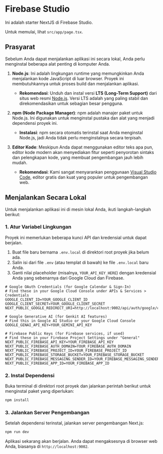 # Firebase Studio

Ini adalah starter NextJS di Firebase Studio.

Untuk memulai, lihat `src/app/page.tsx`.

## Prasyarat

Sebelum Anda dapat menjalankan aplikasi ini secara lokal, Anda perlu menginstal beberapa alat penting di komputer Anda.

1.  **Node.js**: Ini adalah lingkungan runtime yang memungkinkan Anda menjalankan kode JavaScript di luar browser. Proyek ini membutuhkannya untuk proses build dan menjalankan aplikasi.
    *   **Rekomendasi**: Unduh dan instal versi **LTS (Long-Term Support)** dari situs web resmi [Node.js](https://nodejs.org/). Versi LTS adalah yang paling stabil dan direkomendasikan untuk sebagian besar pengguna.

2.  **npm (Node Package Manager)**: npm adalah manajer paket untuk Node.js. Ini digunakan untuk menginstal pustaka dan alat yang menjadi dependensi proyek ini.
    *   **Instalasi**: npm secara otomatis terinstal saat Anda menginstal Node.js, jadi Anda tidak perlu menginstalnya secara terpisah.

3.  **Editor Kode**: Meskipun Anda dapat menggunakan editor teks apa pun, editor kode modern akan menyediakan fitur seperti penyorotan sintaks dan pelengkapan kode, yang membuat pengembangan jauh lebih mudah.
    *   **Rekomendasi**: Kami sangat menyarankan penggunaan [Visual Studio Code](https://code.visualstudio.com/), editor gratis dan kuat yang populer untuk pengembangan web.

## Menjalankan Secara Lokal

Untuk menjalankan aplikasi ini di mesin lokal Anda, ikuti langkah-langkah berikut:

### 1. Atur Variabel Lingkungan

Proyek ini memerlukan beberapa kunci API dan kredensial untuk dapat berjalan.

1.  Buat file baru bernama `.env.local` di direktori root proyek jika belum ada.
2.  Salin isi dari file `.env` (atau templat di bawah) ke file `.env.local` baru Anda.
3.  Ganti nilai placeholder (misalnya, `YOUR_API_KEY_HERE`) dengan kredensial Anda yang sebenarnya dari Google Cloud dan Firebase.

```
# Google OAuth Credentials (for Google Calendar & Sign-In)
# Find these in your Google Cloud Console under APIs & Services > Credentials
GOOGLE_CLIENT_ID=YOUR_GOOGLE_CLIENT_ID
GOOGLE_CLIENT_SECRET=YOUR_GOOGLE_CLIENT_SECRET
NEXT_PUBLIC_GOOGLE_REDIRECT_URI=http://localhost:9002/api/auth/google/callback

# Google Generative AI (for Genkit AI features)
# Find this in Google AI Studio or your Google Cloud Console
GOOGLE_GENAI_API_KEY=YOUR_GEMINI_API_KEY

# Firebase Public Keys (for Firebase services, if used)
# Find these in your Firebase Project Settings under "General"
NEXT_PUBLIC_FIREBASE_API_KEY=YOUR_FIREBASE_API_KEY
NEXT_PUBLIC_FIREBASE_AUTH_DOMAIN=YOUR_FIREBASE_AUTH_DOMAIN
NEXT_PUBLIC_FIREBASE_PROJECT_ID=YOUR_FIREBASE_PROJECT_ID
NEXT_PUBLIC_FIREBASE_STORAGE_BUCKET=YOUR_FIREBASE_STORAGE_BUCKET
NEXT_PUBLIC_FIREBASE_MESSAGING_SENDER_ID=YOUR_FIREBASE_MESSAGING_SENDER_ID
NEXT_PUBLIC_FIREBASE_APP_ID=YOUR_FIREBASE_APP_ID

```

### 2. Instal Dependensi

Buka terminal di direktori root proyek dan jalankan perintah berikut untuk menginstal paket yang diperlukan:

```bash
npm install
```

### 3. Jalankan Server Pengembangan

Setelah dependensi terinstal, jalankan server pengembangan Next.js:

```bash
npm run dev
```

Aplikasi sekarang akan berjalan. Anda dapat mengaksesnya di browser web Anda, biasanya di `http://localhost:9002`.
